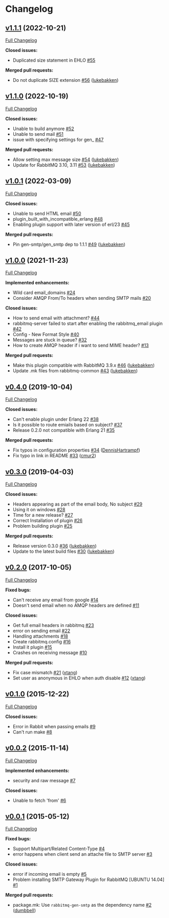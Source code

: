 # Changelog

## [v1.1.1](https://github.com/gotthardp/rabbitmq-email/tree/v1.1.1) (2022-10-21)

[Full Changelog](https://github.com/gotthardp/rabbitmq-email/compare/v1.1.0...v1.1.1)

**Closed issues:**

- Duplicated size statement in EHLO  [\#55](https://github.com/gotthardp/rabbitmq-email/issues/55)

**Merged pull requests:**

- Do not duplicate SIZE extension [\#56](https://github.com/gotthardp/rabbitmq-email/pull/56) ([lukebakken](https://github.com/lukebakken))

## [v1.1.0](https://github.com/gotthardp/rabbitmq-email/tree/v1.1.0) (2022-10-19)

[Full Changelog](https://github.com/gotthardp/rabbitmq-email/compare/v1.0.1...v1.1.0)

**Closed issues:**

- Unable to build anymore [\#52](https://github.com/gotthardp/rabbitmq-email/issues/52)
- Unable to send mail  [\#51](https://github.com/gotthardp/rabbitmq-email/issues/51)
- issue with specifying settings for gen\_ [\#47](https://github.com/gotthardp/rabbitmq-email/issues/47)

**Merged pull requests:**

- Allow setting max message size [\#54](https://github.com/gotthardp/rabbitmq-email/pull/54) ([lukebakken](https://github.com/lukebakken))
- Update for RabbitMQ 3.10, 3.11 [\#53](https://github.com/gotthardp/rabbitmq-email/pull/53) ([lukebakken](https://github.com/lukebakken))

## [v1.0.1](https://github.com/gotthardp/rabbitmq-email/tree/v1.0.1) (2022-03-09)

[Full Changelog](https://github.com/gotthardp/rabbitmq-email/compare/v1.0.0...v1.0.1)

**Closed issues:**

- Unable to send HTML email [\#50](https://github.com/gotthardp/rabbitmq-email/issues/50)
- plugin\_built\_with\_incompatible\_erlang [\#48](https://github.com/gotthardp/rabbitmq-email/issues/48)
- Enabling plugin support with later version of erl/23 [\#45](https://github.com/gotthardp/rabbitmq-email/issues/45)

**Merged pull requests:**

- Pin gen-smtp/gen\_smtp dep to 1.1.1 [\#49](https://github.com/gotthardp/rabbitmq-email/pull/49) ([lukebakken](https://github.com/lukebakken))

## [v1.0.0](https://github.com/gotthardp/rabbitmq-email/tree/v1.0.0) (2021-11-23)

[Full Changelog](https://github.com/gotthardp/rabbitmq-email/compare/v0.4.0...v1.0.0)

**Implemented enhancements:**

- Wild card email\_domains [\#24](https://github.com/gotthardp/rabbitmq-email/issues/24)
- Consider AMQP From/To headers when sending SMTP mails [\#20](https://github.com/gotthardp/rabbitmq-email/issues/20)

**Closed issues:**

- How to send email with attachment? [\#44](https://github.com/gotthardp/rabbitmq-email/issues/44)
- rabbitmq-server failed to start after enabling the rabbitmq\_email plugin [\#42](https://github.com/gotthardp/rabbitmq-email/issues/42)
- Config - New Format Style [\#40](https://github.com/gotthardp/rabbitmq-email/issues/40)
- Messages are stuck in queue? [\#32](https://github.com/gotthardp/rabbitmq-email/issues/32)
- How to create AMQP header if i want to send MIME header? [\#13](https://github.com/gotthardp/rabbitmq-email/issues/13)

**Merged pull requests:**

- Make this plugin compatible with RabbitMQ 3.9.x [\#46](https://github.com/gotthardp/rabbitmq-email/pull/46) ([lukebakken](https://github.com/lukebakken))
- Update .mk files from rabbitmq-common [\#43](https://github.com/gotthardp/rabbitmq-email/pull/43) ([lukebakken](https://github.com/lukebakken))

## [v0.4.0](https://github.com/gotthardp/rabbitmq-email/tree/v0.4.0) (2019-10-04)

[Full Changelog](https://github.com/gotthardp/rabbitmq-email/compare/v0.3.0...v0.4.0)

**Closed issues:**

- Can't enable plugin under Erlang 22 [\#38](https://github.com/gotthardp/rabbitmq-email/issues/38)
- Is it possible to route emiails based on subject? [\#37](https://github.com/gotthardp/rabbitmq-email/issues/37)
- Release 0.2.0 not compatible with Erlang 21 [\#35](https://github.com/gotthardp/rabbitmq-email/issues/35)

**Merged pull requests:**

- Fix typos in configuration properties [\#34](https://github.com/gotthardp/rabbitmq-email/pull/34) ([DennisHartrampf](https://github.com/DennisHartrampf))
- Fix typo in link in README [\#33](https://github.com/gotthardp/rabbitmq-email/pull/33) ([cmur2](https://github.com/cmur2))

## [v0.3.0](https://github.com/gotthardp/rabbitmq-email/tree/v0.3.0) (2019-04-03)

[Full Changelog](https://github.com/gotthardp/rabbitmq-email/compare/v0.2.0...v0.3.0)

**Closed issues:**

- Headers appearing as part of the email body, No subject [\#29](https://github.com/gotthardp/rabbitmq-email/issues/29)
- Using it on windows [\#28](https://github.com/gotthardp/rabbitmq-email/issues/28)
- Time for a new release? [\#27](https://github.com/gotthardp/rabbitmq-email/issues/27)
- Correct Installation of plugin [\#26](https://github.com/gotthardp/rabbitmq-email/issues/26)
- Problem building plugin  [\#25](https://github.com/gotthardp/rabbitmq-email/issues/25)

**Merged pull requests:**

- Release version 0.3.0 [\#36](https://github.com/gotthardp/rabbitmq-email/pull/36) ([lukebakken](https://github.com/lukebakken))
- Update to the latest build files [\#30](https://github.com/gotthardp/rabbitmq-email/pull/30) ([lukebakken](https://github.com/lukebakken))

## [v0.2.0](https://github.com/gotthardp/rabbitmq-email/tree/v0.2.0) (2017-10-05)

[Full Changelog](https://github.com/gotthardp/rabbitmq-email/compare/v0.1.0...v0.2.0)

**Fixed bugs:**

- Can't receive any email from google [\#14](https://github.com/gotthardp/rabbitmq-email/issues/14)
- Doesn't send email when no AMQP headers are defined [\#11](https://github.com/gotthardp/rabbitmq-email/issues/11)

**Closed issues:**

- Get full email headers in rabbitmq [\#23](https://github.com/gotthardp/rabbitmq-email/issues/23)
- error on sending email [\#22](https://github.com/gotthardp/rabbitmq-email/issues/22)
- Handling attachments [\#18](https://github.com/gotthardp/rabbitmq-email/issues/18)
- Create rabbitmq.config [\#16](https://github.com/gotthardp/rabbitmq-email/issues/16)
- Install it plugin [\#15](https://github.com/gotthardp/rabbitmq-email/issues/15)
- Crashes on receiving message [\#10](https://github.com/gotthardp/rabbitmq-email/issues/10)

**Merged pull requests:**

- Fix case mismatch [\#21](https://github.com/gotthardp/rabbitmq-email/pull/21) ([xtang](https://github.com/xtang))
- Set user as anonymous in EHLO when auth disable [\#12](https://github.com/gotthardp/rabbitmq-email/pull/12) ([xtang](https://github.com/xtang))

## [v0.1.0](https://github.com/gotthardp/rabbitmq-email/tree/v0.1.0) (2015-12-22)

[Full Changelog](https://github.com/gotthardp/rabbitmq-email/compare/v0.0.2...v0.1.0)

**Closed issues:**

- Error in Rabbit when passing emails [\#9](https://github.com/gotthardp/rabbitmq-email/issues/9)
- Can't run make [\#8](https://github.com/gotthardp/rabbitmq-email/issues/8)

## [v0.0.2](https://github.com/gotthardp/rabbitmq-email/tree/v0.0.2) (2015-11-14)

[Full Changelog](https://github.com/gotthardp/rabbitmq-email/compare/v0.0.1...v0.0.2)

**Implemented enhancements:**

- security and raw message [\#7](https://github.com/gotthardp/rabbitmq-email/issues/7)

**Closed issues:**

- Unable to fetch 'from' [\#6](https://github.com/gotthardp/rabbitmq-email/issues/6)

## [v0.0.1](https://github.com/gotthardp/rabbitmq-email/tree/v0.0.1) (2015-05-12)

[Full Changelog](https://github.com/gotthardp/rabbitmq-email/compare/446a205d8cdddbedab1a25191b68e0679924c32e...v0.0.1)

**Fixed bugs:**

- Support  Multipart/Related Content-Type [\#4](https://github.com/gotthardp/rabbitmq-email/issues/4)
- error happens when client send an attache file to SMTP server [\#3](https://github.com/gotthardp/rabbitmq-email/issues/3)

**Closed issues:**

- error if incoming email is empty [\#5](https://github.com/gotthardp/rabbitmq-email/issues/5)
- Problem installing SMTP Gateway Plugin for RabbitMQ \[UBUNTU 14.04\] [\#1](https://github.com/gotthardp/rabbitmq-email/issues/1)

**Merged pull requests:**

- package.mk: Use `rabbitmq-gen-smtp` as the dependency name [\#2](https://github.com/gotthardp/rabbitmq-email/pull/2) ([dumbbell](https://github.com/dumbbell))
